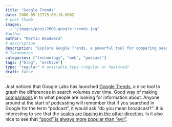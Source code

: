 ```yaml
---
title: "Google Trends"
date: 2006-05-11T15:00:18.000Z
# post thumb
images:
  - "/images/post/2006-google-trends.jpg"
#author
author: "Martin Woodward"
# description
description: "Explore Google Trends, a powerful tool for comparing search volumes over time, highlighting shifts in public interest and sentiment."
# Taxonomies
categories: ["technology", "web", "podcast"]
tags: ["blog", "archive"]
type: "regular" # available type (regular or featured)
draft: false
---
```


Just noticed that Google Labs has launched [Google Trends](http://www.google.com/trends), a nice tool to graph the differences in search volumes over time. Good way of making [comparisons](http://www.google.com/trends?q=google%2C+microsoft%2C+porn&ctab=1&date=all&geo=all) in to what people are looking for information about. Anyone around at the start of podcasting will remember that if you searched in Google for the term “podcast”, it would ask “do you mean broadcast?”. It is interesting to see that the [scales are tipping in the other direction](http://www.google.com/trends?q=podcast%2C+broadcast&ctab=1&date=all&geo=all). Is it also nice to see that [“good” is always more popular than “evil”](http://www.google.com/trends?q=good%2C+evil&ctab=1&date=all&geo=all).

